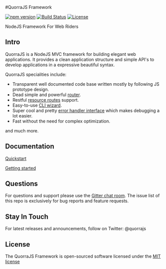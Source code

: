 #QuorraJS Framework

[![npm version](https://img.shields.io/npm/v/positron.svg)](https://www.npmjs.com/package/positron)
[![Build Status](https://travis-ci.org/quorrajs/Positron.svg?branch=master)](https://travis-ci.org/quorrajs/Positron)
[![License](https://img.shields.io/npm/l/positron.svg)](https://www.npmjs.com/package/positron)

NodeJS Framework For Web Riders

## Intro

QuorraJS is a NodeJS MVC framework for building elegant web applications. It provides a clean application structure
and simple API's to develop applications in a expressive beautiful syntax.

QuorraJS specialities include:

 - Transparent well documented code base written mostly by following JS prototype design.
 - Dead simple and powerful [router](https://quorrajs.org/docs/v1/getting-started/routing.html).
 - Restful [resource routes](https://quorrajs.org/docs/v1/getting-started/controllers.html#restful-resource-controllers) support.
 - Easy-to-use [CLI wizard](https://quorrajs.org/docs/v1/quorra-cli/overview.html).
 - Super cool and pretty [error handler interface](https://github.com/quorrajs/Ouch) which makes debugging a lot easier.
 - Fast without the need for complex optimization.

and much more.

## Documentation

[Quickstart](https://quorrajs.org/docs/v1/preface/quickstart.html)

[Getting started](https://quorrajs.org/docs/v1/getting-started/installation.html)

## Questions

For questions and support please use the [Gitter chat room](https://gitter.im/quorrajs/quorrajs). The issue list of this repo is exclusively for bug
reports and feature requests.

## Stay In Touch

For latest releases and announcements, follow on Twitter: @quorrajs

## License

The QuorraJS Framework is open-sourced software licensed under the [MIT license](http://opensource.org/licenses/MIT)